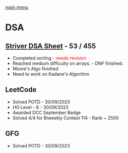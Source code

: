 [main menu](./README.md)

# DSA 
## [Striver DSA Sheet](https://takeuforward.org/strivers-a2z-dsa-course/strivers-a2z-dsa-course-sheet-2/) - 53 / 455
 - Completed sorting - <span style="color:red">needs revision</span>
 - Reached medium difficulty on arrays. - DNF finished.
 - Moore's Algo finished
 - Need to work on Kadane's Algorithm

## LeetCode
- Solved POTD - 30/09/2023
- HG Level - 8 - 30/09/2023
- Awarded DCC September Badge
- Solved 4/4 for Biweekly Contest 114 - Rank ~ 2500
## GFG
- Solved POTD -  30/09/2023